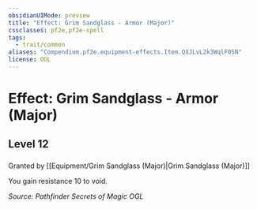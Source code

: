 ```yaml
---
obsidianUIMode: preview
title: "Effect: Grim Sandglass - Armor (Major)"
cssclasses: pf2e,pf2e-spell
tags:
  - trait/common
aliases: "Compendium.pf2e.equipment-effects.Item.QXJLvL2k3WqlF0SN"
license: OGL
---
```

# Effect: Grim Sandglass - Armor (Major)
## Level 12
### 






Granted by [[Equipment/Grim Sandglass (Major)|Grim Sandglass (Major)]]

You gain resistance 10 to void.

*Source: Pathfinder Secrets of Magic*
*OGL*